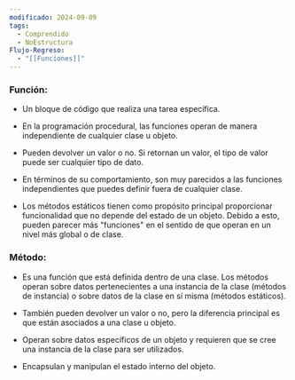```yaml
---
modificado: 2024-09-09
tags:
  - Comprendido
  - NoEstructura
Flujo-Regreso:
  - "[[Funciones]]"
---
```

### **Función**:
- Un bloque de código que realiza una tarea específica. 

- En la programación procedural, las funciones operan de manera independiente de cualquier clase u objeto.
- Pueden devolver un valor o no. Si retornan un valor, el tipo de valor puede ser cualquier tipo de dato.

- En términos de su comportamiento, son muy parecidos a las funciones independientes que puedes definir fuera de cualquier clase. 

- Los métodos estáticos tienen como propósito principal  proporcionar funcionalidad que no depende del estado de un objeto.  Debido a esto, pueden parecer más "funciones" en el sentido de que operan en un nivel más global o de clase.
    
### **Método**:

- Es una función que está definida dentro de una clase. Los métodos operan sobre datos pertenecientes a una instancia de la clase (métodos de instancia) o sobre datos de la clase en sí misma (métodos estáticos).

- También pueden devolver un valor o no, pero la diferencia principal es que están asociados a una clase u objeto.

+ Operan sobre datos específicos de un objeto y requieren que se cree una instancia de la clase para ser utilizados.

+ Encapsulan y manipulan el estado interno del objeto.